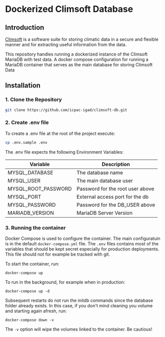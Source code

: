 # Dockerized Climsoft Database

## Introduction

[Climsoft](https://climsoft.org/) is a software suite for storing climatic data in a secure and flexible manner and for extracting useful information from the data. 

This repository handles running a dockerized instance of the Climsoft MariaDB with test data. A docker compose configuration for running a MariaDB  container that serves as the main database for storing Climsoft Data

## Installation

### 1. Clone the Repository

```sh
git clone https://github.com/icpac-igad/climsoft-db.git
```

### 2. Create .env file 

To create a .env file at the root of the project execute:

```sh
cp .env.sample .env
```

The .env file expects the following Environment Variables:

|   Variable      | Description |
| ----------- | ----------- |
| MYSQL_DATABASE     | The database name       |
| MYSQL_USER   |  The main database user       |
| MYSQL_ROOT_PASSWORD   |  Password for the root user above       |
| MYSQL_PORT   |  External access port for the db       |
| MYSQL_PASSWORD   |  Password for the DB_USER above      |
| MARIADB_VERSION   |  MariaDB Server Version     |

### 3. Running the container

Docker Compose is used to configure the container. The main configuratuin is in the default `docker-compose.yml` file. 
The `.env` files contains most of the variables that should be kept secret especially for production deployments. This file should not for example be tracked with git.


To start the container, run:

`docker-compose up`

To run in the background, for example when in production:

`docker-compose up -d`

Subsequent restarts do not run the initdb commands since the database folder already exists. In this case, if you don't mind cleaning you volume and starting again afresh, run:

`docker-compose down -v`

The `-v` option will wipe the volumes linked to the container. Be cautious!


